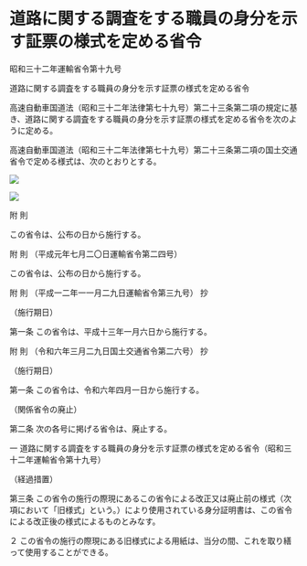 # 道路に関する調査をする職員の身分を示す証票の様式を定める省令

昭和三十二年運輸省令第十九号

道路に関する調査をする職員の身分を示す証票の様式を定める省令

高速自動車国道法（昭和三十二年法律第七十九号）第二十三条第二項の規定に基き、道路に関する調査をする職員の身分を示す証票の様式を定める省令を次のように定める。

高速自動車国道法（昭和三十二年法律第七十九号）第二十三条第二項の国土交通省令で定める様式は、次のとおりとする。

![](/./pict/3JH00000219163.jpg)

![](/./pict/3JH00000219164.jpg)

附 則

この省令は、公布の日から施行する。

附 則 （平成元年七月二〇日運輸省令第二四号）

この省令は、公布の日から施行する。

附 則 （平成一二年一一月二九日運輸省令第三九号） 抄

（施行期日）

第一条 この省令は、平成十三年一月六日から施行する。

附 則 （令和六年三月二九日国土交通省令第二六号） 抄

（施行期日）

第一条 この省令は、令和六年四月一日から施行する。

（関係省令の廃止）

第二条 次の各号に掲げる省令は、廃止する。

一 道路に関する調査をする職員の身分を示す証票の様式を定める省令（昭和三十二年運輸省令第十九号）

（経過措置）

第三条 この省令の施行の際現にあるこの省令による改正又は廃止前の様式（次項において「旧様式」という。）により使用されている身分証明書は、この省令による改正後の様式によるものとみなす。

２ この省令の施行の際現にある旧様式による用紙は、当分の間、これを取り繕って使用することができる。
